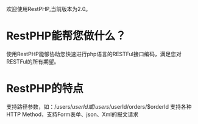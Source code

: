 欢迎使用RestPHP,当前版本为2.0。

# RestPHP能帮您做什么？
 使用RestPHP能够协助您快速进行php语言的RESTFul接口编码，满足您对RESTFul的所有期望。

# RestPHP的特点
 支持路径参数，如：/users/$userId 或 /users/$userId/orders/$orderId
 支持各种HTTP Method，支持Form表单、json、Xml的报文请求
